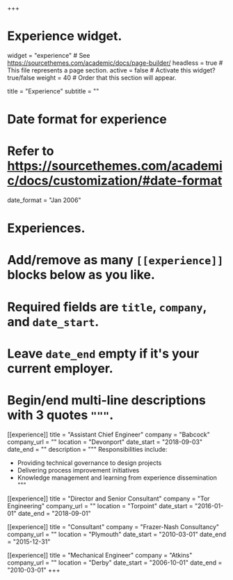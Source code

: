 +++
# Experience widget.
widget = "experience"  # See https://sourcethemes.com/academic/docs/page-builder/
headless = true  # This file represents a page section.
active = false  # Activate this widget? true/false
weight = 40  # Order that this section will appear.

title = "Experience"
subtitle = ""

# Date format for experience
#   Refer to https://sourcethemes.com/academic/docs/customization/#date-format
date_format = "Jan 2006"

# Experiences.
#   Add/remove as many `[[experience]]` blocks below as you like.
#   Required fields are `title`, `company`, and `date_start`.
#   Leave `date_end` empty if it's your current employer.
#   Begin/end multi-line descriptions with 3 quotes `"""`.
[[experience]]
  title = "Assistant Chief Engineer"
  company = "Babcock"
  company_url = ""
  location = "Devonport"
  date_start = "2018-09-03"
  date_end = ""
  description = """
  Responsibilities include:
  
  * Providing technical governance to design projects
  * Delivering process improvement initiatives
  * Knowledge management and learning from experience dissemination
  """

[[experience]]
  title = "Director and Senior Consultant"
  company = "Tor Engineering"
  company_url = ""
  location = "Torpoint"
  date_start = "2016-01-01"
  date_end = "2018-09-01"

[[experience]]
  title = "Consultant"
  company = "Frazer-Nash Consultancy"
  company_url = ""
  location = "Plymouth"
  date_start = "2010-03-01"
  date_end = "2015-12-31"
  
[[experience]]
  title = "Mechanical Engineer"
  company = "Atkins"
  company_url = ""
  location = "Derby"
  date_start = "2006-10-01"
  date_end = "2010-03-01"
+++
